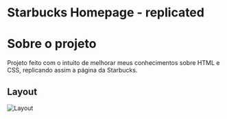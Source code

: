 # Starbucks Homepage - replicated

# Sobre o projeto

Projeto feito com o intuito de melhorar meus conhecimentos sobre HTML e CSS, replicando assim a página da Starbucks.

## Layout

![Layout]()



